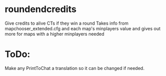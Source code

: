 # roundendcredits
Give credits to alive CTs if they win a round
Takes info from mapchooser_extended.cfg and each map's minplayers value and gives out more for maps with a higher minplayers needed


# ToDo:
Make any PrintToChat a translation so it can be changed if needed.
